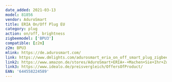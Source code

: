 ```yaml
---
date_added: 2021-03-13
model: 81856
vendor: AduroSmart
title: ERIA On/Off Plug EU
category: plug
action: on/off, brightness
zigbeemodel: ['BPU3']
compatible: [z2m]
z2m: BPU3
mlink: https://de.adurosmart.com/
link: https://www.dmlights.com/adurosmart_eria_on_off_smart_plug_zigbee_white~1A31S
link2: https://www.amazon.de/stores/AduroSmart+ERIA+-+Machen+Sie+Ihr+Zuhause+Intellligent/page/F1A34B41-820A-4EFF-B4F2-E4DAD52F1819
link3: https://www.idealo.de/preisvergleich/OffersOfProduct/
EAN: '644558224589'
---
```


